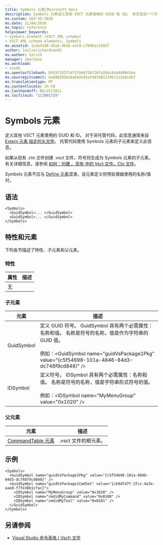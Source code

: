 ```yaml
---
title: Symbols 元素|Microsoft Docs
description: Symbols 元素定义其他 VSCT 元素使用的 GUID 和 ID。 本文包含一个示例。
ms.custom: SEO-VS-2020
ms.date: 11/04/2016
ms.topic: reference
helpviewer_keywords:
- Symbols element (VSCT XML schema)
- VSCT XML schema elements, Symbols
ms.assetid: 1cda43d8-42a5-4b1b-a3c8-cf0401c3202f
author: leslierichardson95
ms.author: lerich
manager: jmartens
ms.workload:
- vssdk
ms.openlocfilehash: b593f353714f2fbb6f5b726fa2bbc0da449043ea
ms.sourcegitcommit: bab002936a9a642e45af407d652345c113a9c467
ms.translationtype: MT
ms.contentlocale: zh-CN
ms.lasthandoff: 06/25/2021
ms.locfileid: "112901729"
---
```

# <a name="symbols-element"></a>Symbols 元素
定义其他 VSCT 元素使用的 GUID 和 ID。 对于非托管代码，此信息通常来自 [Extern 元素 指定的头文件](../extensibility/extern-element.md)。 托管代码使用 Symbols 元素的子元素来定义此信息。

 如果从现有 .cto 文件创建 .vsct 文件，符号将生成为 Symbols 元素的子元素。 有关详细信息，请参阅 [如何：创建 。现有 中的 Vsct 文件。Cto 文件](../extensibility/internals/how-to-create-a-dot-vsct-file.md#how-to-create-a-dot-vsct-file-from-an-existing-dot-cto-file)。

 Symbols 元素不应与 [Define 元素](../extensibility/define-element.md)混淆，该元素定义供预处理器使用的名称/值对。

## <a name="syntax"></a>语法

```
<Symbols>
  <GuidSymbol>... </GuidSymbol>
  <GuidSymbol>... </GuidSymbol>
</Symbols>
```

## <a name="attributes-and-elements"></a>特性和元素
 下列各节描述了特性、子元素和父元素。

### <a name="attributes"></a>特性

|属性|描述|
|---------------|-----------------|
|无||

### <a name="child-elements"></a>子元素

|元素|描述|
|-------------|-----------------|
|GuidSymbol|定义 GUID 符号。 GuidSymbol 具有两个必需属性：名称和值。 名称是符号的名称，值是作为字符串的 GUID 值。<br /><br /> 例如：\<GuidSymbol name="guidVsPackage1Pkg"   value="{c5f54698-101a-4846-84d3-dc748f9cd848}" />|
|IDSymbol|定义符号。 IDSymbol 具有两个必需属性：名称和值。 名称是符号的名称，值是字符串形式符号的值。<br /><br /> 例如：\<IDSymbol name="MyMenuGroup" value="0x1020" />|

### <a name="parent-elements"></a>父元素

|元素|描述|
|-------------|-----------------|
|[CommandTable 元素](../extensibility/commandtable-element.md)|.vsct 文件的根元素。|

## <a name="example"></a>示例

```
<Symbols>
  <GuidSymbol name="guidVsPackage1Pkg" value="{c5f54698-101a-4846-84d3-dc748f9cd848}" />
  <GuidSymbol name="guidVsPackage1CmdSet" value="{cb9dfd7f-2fcc-4a3e-aae8-f7fe30b1cfac}">
    <IDSymbol name="MyMenuGroup" value="0x1020" />
    <IDSymbol name="cmdidMyCommand" value="0x0100" />
    <IDSymbol name="cmdidMyTool" value="0x0101" />
  </GuidSymbol>
</Symbols>
```

## <a name="see-also"></a>另请参阅
- [Visual Studio 命令表格 (.Vsct) 文件](../extensibility/internals/visual-studio-command-table-dot-vsct-files.md)
